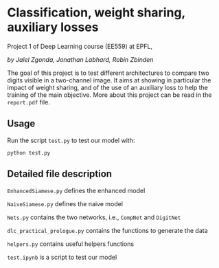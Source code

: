 # Classification, weight sharing, auxiliary losses
Project 1 of Deep Learning course (EE559) at EPFL,

_by Jalel Zgonda, Jonathan Labhard, Robin Zbinden_


The goal of this project is to test different architectures to compare two digits visible in a two-channel image. It aims at showing in particular the impact of weight sharing, and of the use of an auxiliary loss to help the training of the main objective. More about this project can be read in the `report.pdf` file.

## Usage

Run the script `test.py` to test our model with:
```
python test.py
```   
    
## Detailed file description

`EnhancedSiamese.py` defines the enhanced model

`NaiveSiamese.py` defines the naive model

`Nets.py` contains the two networks, i.e., `CompNet` and `DigitNet`

`dlc_practical_prologue.py` contains the functions to generate the data

`helpers.py` contains useful helpers functions

`test.ipynb` is a script to test our model
